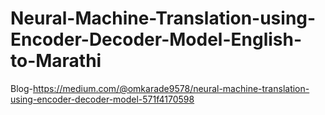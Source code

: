 # Neural-Machine-Translation-using-Encoder-Decoder-Model-English-to-Marathi
Blog-https://medium.com/@omkarade9578/neural-machine-translation-using-encoder-decoder-model-571f4170598
